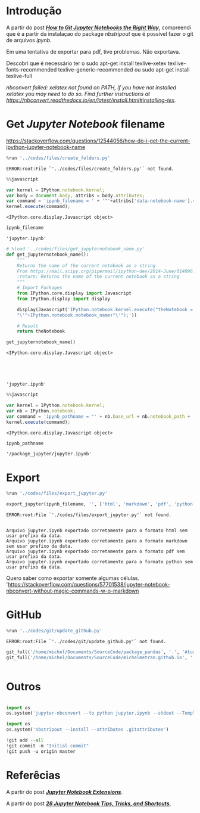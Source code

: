 # Introdução

A partir do post <a title="Link do Folium" href="http://mateos.io/blog/jupyter-notebook-in-git/" target="_blank">**_How to Git Jupyter Notebooks the Right Way_**</a>, compreendi que é a partir da instalaçao do package _nbstripout_ que é possível fazer o git de arquivos _ipynb_.


Em uma tentativa de exportar para pdf, tive problemas. Não exportava.

Descobri que é necessário ter o
sudo apt-get install texlive-xetex texlive-fonts-recommended texlive-generic-recommended
ou
sudo apt-get install texlive-full


_nbconvert failed: xelatex not found on PATH, if you have not installed xelatex you may need to do so. Find further instructions at https://nbconvert.readthedocs.io/en/latest/install.html#installing-tex._

# Get *Jupyter Notebook* filename

https://stackoverflow.com/questions/12544056/how-do-i-get-the-current-ipython-jupyter-notebook-name


```python
%run '../codes/files/create_folders.py'
```

    ERROR:root:File `'../codes/files/create_folders.py'` not found.



```javascript
%%javascript

var kernel = IPython.notebook.kernel;
var body = document.body, attribs = body.attributes;
var command = 'ipynb_filename = ' + '"'+attribs['data-notebook-name'].value+'"';
kernel.execute(command);
```


    <IPython.core.display.Javascript object>



```python
ipynb_filename
```




    'jupyter.ipynb'




```python
# %load '../codes/files/get_jupyternotebook_name.py'
def get_jupyternotebook_name():
    """
    Returns the name of the current notebook as a string
    From https://mail.scipy.org/pipermail/ipython-dev/2014-June/014096.html
    :return: Returns the name of the current notebook as a string
    """
    # Import Packages
    from IPython.core.display import Javascript
    from IPython.display import display

    display(Javascript('IPython.notebook.kernel.execute("theNotebook = " + \
    "\'"+IPython.notebook.notebook_name+"\'");'))

    # Result
    return theNotebook

```


```python
get_jupyternotebook_name()
```


    <IPython.core.display.Javascript object>





    'jupyter.ipynb'




```javascript
%%javascript

var kernel = IPython.notebook.kernel;
var nb = IPython.notebook;
var command = 'ipynb_pathname = "' + nb.base_url + nb.notebook_path + '"';
kernel.execute(command);
```


    <IPython.core.display.Javascript object>



```python
ipynb_pathname
```




    '/package_jupyter/jupyter.ipynb'



# Export


```python
%run './codes/files/export_jupyter.py'

export_jupyter(ipynb_filename, '', ['html', 'markdown', 'pdf', 'python'], False)
```

    ERROR:root:File `'./codes/files/export_jupyter.py'` not found.


    Arquivo jupyter.ipynb exportado corretamente para o formato html sem usar prefixo da data.
    Arquivo jupyter.ipynb exportado corretamente para o formato markdown sem usar prefixo da data.
    Arquivo jupyter.ipynb exportado corretamente para o formato pdf sem usar prefixo da data.
    Arquivo jupyter.ipynb exportado corretamente para o formato python sem usar prefixo da data.


Quero saber como exportar somente algumas células.
'https://stackoverflow.com/questions/57701538/jupyter-notebook-nbconvert-without-magic-commands-w-o-markdown


# GitHub


```python
%run '../codes/git/update_github.py'
```

    ERROR:root:File `'../codes/git/update_github.py'` not found.



```python
git_full('/home/michel/Documents/SourceCode/package_pandas', '.', 'Atualizando')
git_full('/home/michel/Documents/SourceCode/michelmetran.github.io', '.', 'Atual
```


```python

```

# Outros


```python

```


```python
import os
os.system('jupyter-nbconvert --to python jupyter.ipynb --stdout --TemplateExporter.exclude_input_prompt=True')
```


```python
import os
os.system('nbstripout --install --attributes .gitattributes')
```


```python
!git add --all
!git commit -m "Initial commit"
!git push -u origin master
```

# Referêcias
A partir do post <a title="Link do Folium" href="https://towardsdatascience.com/jupyter-notebook-extensions-517fa69d2231" target="_blank">**_Jupyter Notebook Extensions_**</a>.

A partir do post <a title="Link do Folium" href="https://www.dataquest.io/blog/jupyter-notebook-tips-tricks-shortcuts/" target="_blank">**_28 Jupyter Notebook Tips, Tricks, and Shortcuts_**</a>, 
